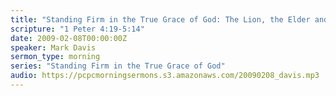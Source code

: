 ```yaml
---
title: "Standing Firm in the True Grace of God: The Lion, the Elder and the Wardrobe"
scripture: "1 Peter 4:19-5:14"
date: 2009-02-08T00:00:00Z
speaker: Mark Davis
sermon_type: morning
series: "Standing Firm in the True Grace of God"
audio: https://pcpcmorningsermons.s3.amazonaws.com/20090208_davis.mp3 
---
```



